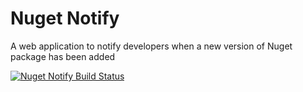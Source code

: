# Nuget Notify
A web application to notify developers when a new version of Nuget package has been added

[![Nuget Notify Build Status](https://ci.appveyor.com/api/projects/status/github/agebase/nuget-notify?branch=master&svg=true)](https://ci.appveyor.com/project/danlister/nuget-notify)
